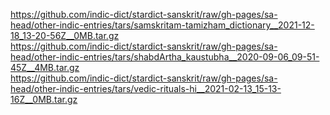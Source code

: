 https://github.com/indic-dict/stardict-sanskrit/raw/gh-pages/sa-head/other-indic-entries/tars/samskritam-tamizham_dictionary__2021-12-18_13-20-56Z__0MB.tar.gz  
https://github.com/indic-dict/stardict-sanskrit/raw/gh-pages/sa-head/other-indic-entries/tars/shabdArtha_kaustubha__2020-09-06_09-51-45Z__4MB.tar.gz  
https://github.com/indic-dict/stardict-sanskrit/raw/gh-pages/sa-head/other-indic-entries/tars/vedic-rituals-hi__2021-02-13_15-13-16Z__0MB.tar.gz  
